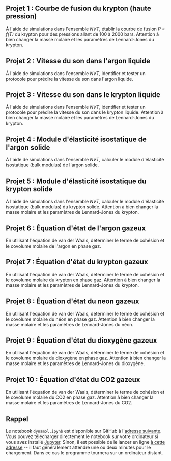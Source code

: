 ## Projet 1 : Courbe de fusion du krypton (haute pression) 

À l'aide de simulations dans l'ensemble *NVT*, établir la courbe de fusion *P = f(T)* du krypton pour des pressions allant de 100 à 2000 bars. Attention à bien changer la masse molaire et les paramètres de Lennard-Jones du krypton.

## Projet 2 : Vitesse du son dans l'argon liquide

À l'aide de simulations dans l'ensemble *NVT*, identifier et tester un protocole pour prédire la vitesse du son dans l'argon liquide.

## Projet 3 : Vitesse du son dans le krypton liquide

À l'aide de simulations dans l'ensemble *NVT*, identifier et tester un protocole pour prédire la vitesse du son dans le krypton liquide.
 Attention à bien changer la masse molaire et les paramètres de Lennard-Jones du krypton.

## Projet 4 : Module d'élasticité isostatique de l'argon solide

À l'aide de simulations dans l'ensemble *NVT*, calculer le module d'élasticité isostatique (bulk modulus) de l'argon solide.

## Projet 5 : Module d'élasticité isostatique du krypton solide

À l'aide de simulations dans l'ensemble *NVT*, calculer le module d'élasticité isostatique (bulk modulus) du krypton solide.  Attention à bien changer la masse molaire et les paramètres de Lennard-Jones du krypton.

## Projet 6 : Équation d'état de l'argon gazeux

En utilisant l'équation de van der Waals, déterminer le terme de cohésion et le covolume molaire de l'argon en phase gaz. 

## Projet 7 : Équation d'état du krypton gazeux

En utilisant l'équation de van der Waals, déterminer le terme de cohésion et le covolume molaire du krypton en phase gaz. Attention à bien changer la masse molaire et les paramètres de Lennard-Jones du krypton.

## Projet 8 : Équation d'état du neon gazeux

En utilisant l'équation de van der Waals, déterminer le terme de cohésion et le covolume molaire du néon en phase gaz. Attention à bien changer la masse molaire et les paramètres de Lennard-Jones du néon.

## Projet 9 : Équation d'état du dioxygène gazeux

En utilisant l'équation de van der Waals, déterminer le terme de cohésion et le covolume molaire du dioxygène en phase gaz. Attention à bien changer la masse molaire et les paramètres de Lennard-Jones du dioxygène.

## Projet 10 : Équation d'état du CO2 gazeux

En utilisant l'équation de van der Waals, déterminer le terme de cohésion et le covolume molaire du CO2 en phase gaz. Attention à bien changer la masse molaire et les paramètres de Lennard-Jones du CO2.


## Rappel

Le notebook `dynamol.ipynb` est disponible sur GitHub à l'[adresse suivante](https://github.com/salanne/dynamol). Vous pouvez télécharger directement le notebook sur votre ordinateur si vous avez installé [Jupyter](https://jupyter.org/). Sinon, il est possible de le lancer en ligne [à cette adresse](https://mybinder.org/v2/gh/salanne/dynamol/main) -- il faut généralement attendre une ou deux minutes pour le chargement. Dans ce cas le programme tournera sur un ordinateur distant. 



